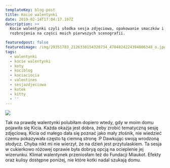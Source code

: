 ```yaml
---
templateKey: blog-post
title: Kocie walentynki
date: 2019-02-14T17:04:17.197Z
description: >+
  Kocie walentynki czyli słodka sesja zdjęciowa, opakowanie smaczków i próba
  rozbrojenia na części moich pierwszych scenografii.

featuredpost: false
featuredimage: /img/29351783_2126330154320734_4704824224394806348_o.jpg
tags:
  - walentynki
  - kocie walentynki
  - koty
  - kociblog
  - kociaciocia
  - valentines
  - sesjazdjeciowa
  - kotek
  - kitty
  - ''
---
```

![](/img/29351783_2126330154320734_4704824224394806348_o.jpg)

Tak na prawdę walentynki polubiłam dopiero wtedy, gdy w moim domu pojawiła się Kicia. Każda okazja jest dobra, żeby zrobić tematyczną sesję zdjęciową. Kicia od małego dała się poznać jako mały złośnik, nie wiedzieć czemu pokazywała często tą ciemną stronę :P Dawkując swoją wrodzoną słodycz. Chyba nikt mi nie wierzył, że na dzień jest przytulaskiem. Ta sesja w cukierkowo różowej oprawie była dobryą opcją na ocieplenie jej wizerunku. Klimat walentynek przeniosłam też do Fundacji Miaukot. Efekty oraz kulisy dostępne poniżej, nie które kotki nadal szukają domu.
